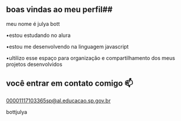 ## boas vindas ao meu perfil##

meu nome é julya bott

•estou estudando no alura

•estou me desenvolvendo na linguagem javascript

•ultilizo esse espaço para organização e compartilhamento dos meus projetos desenvolvidos 

## você entrar em contato comigo 📫

00001117103365sp@al.educacao.sp.gov.br

bottjulya
